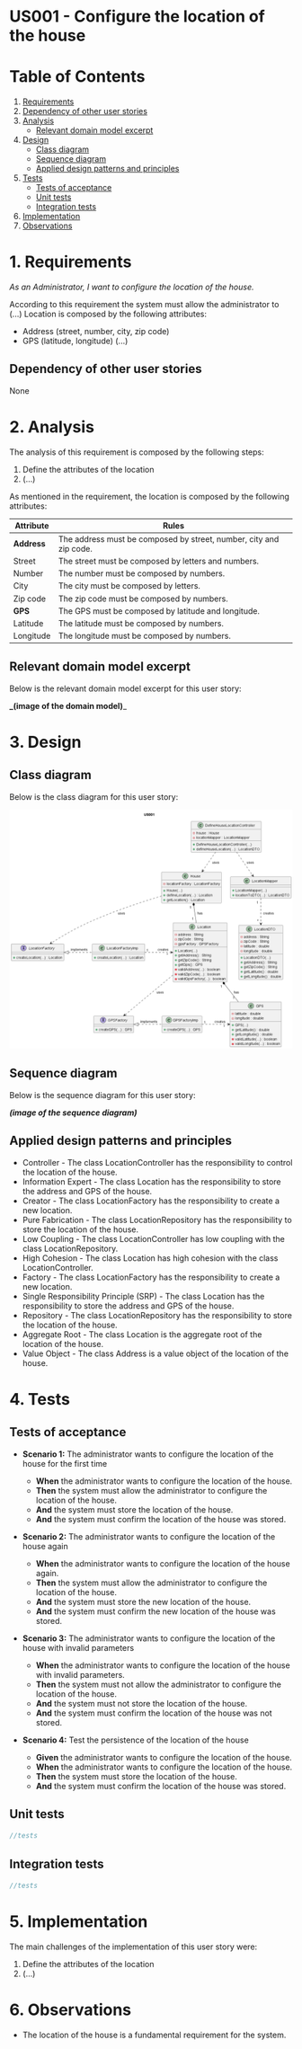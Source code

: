 # US001 - Configure the location of the house



# Table of Contents

1. [Requirements](#requirements)
2. [Dependency of other user stories](#dependency-of-other-user-stories)
3. [Analysis](#analysis)
    - [Relevant domain model excerpt](#relevant-domain-model-excerpt)
4. [Design](#design)
    - [Class diagram](#class-diagram)
    - [Sequence diagram](#sequence-diagram)
    - [Applied design patterns and principles](#applied-design-patterns-and-principles)
5. [Tests](#tests)
    - [Tests of acceptance](#tests-of-acceptance)
    - [Unit tests](#unit-tests)
    - [Integration tests](#integration-tests)
6. [Implementation](#implementation)
7. [Observations](#observations)


# 1. Requirements
_As an Administrator, I want to configure the location of the house._

According to this requirement the system must allow the administrator to (...)
Location is composed by the following attributes:
- Address (street, number, city, zip code)
- GPS (latitude, longitude)
(...)

## Dependency of other user stories
None

# 2. Analysis

The analysis of this requirement is composed by the following steps:

1. Define the attributes of the location
2. (...)

As mentioned in the requirement, the location is composed by the following attributes:

| Attribute | Rules |
|-----------|-------|
| **Address**   | The address must be composed by street, number, city and zip code. |
| Street    | The street must be composed by letters and numbers. |
| Number    | The number must be composed by numbers. |
| City      | The city must be composed by letters. |
| Zip code  | The zip code must be composed by numbers. |
| **GPS**       | The GPS must be composed by latitude and longitude. |
| Latitude  | The latitude must be composed by numbers. |
| Longitude | The longitude must be composed by numbers. |


## Relevant domain model excerpt

Below is the relevant domain model excerpt for this user story:

**_(image of the domain model)**_


# 3. Design

## Class diagram

Below is the class diagram for this user story:


![US001-US001.png](..%2Fclass%2Fuserstory%2FUS001%2FUS001-US001.png)


## Sequence diagram

Below is the sequence diagram for this user story:

**_(image of the sequence diagram)_**

## Applied design patterns and principles

* Controller - The class LocationController has the responsibility to control the location of the house.
* Information Expert - The class Location has the responsibility to store the address and GPS of the house.
* Creator - The class LocationFactory has the responsibility to create a new location.
* Pure Fabrication - The class LocationRepository has the responsibility to store the location of the house.
* Low Coupling - The class LocationController has low coupling with the class LocationRepository.
* High Cohesion - The class Location has high cohesion with the class LocationController.
* Factory - The class LocationFactory has the responsibility to create a new location.
* Single Responsibility Principle (SRP) - The class Location has the responsibility to store the address and GPS of the house.
* Repository - The class LocationRepository has the responsibility to store the location of the house.
* Aggregate Root - The class Location is the aggregate root of the location of the house.
* Value Object - The class Address is a value object of the location of the house.

# 4. Tests

## Tests of acceptance

- **Scenario 1:** The administrator wants to configure the location of the house for the first time
  - **When** the administrator wants to configure the location of the house.
  - **Then** the system must allow the administrator to configure the location of the house.
  - **And** the system must store the location of the house.
  - **And** the system must confirm the location of the house was stored.

- **Scenario 2:** The administrator wants to configure the location of the house again
  - **When** the administrator wants to configure the location of the house again.
  - **Then** the system must allow the administrator to configure the location of the house.
  - **And** the system must store the new location of the house.
  - **And** the system must confirm the new location of the house was stored.

- **Scenario 3:** The administrator wants to configure the location of the house with invalid parameters
  - **When** the administrator wants to configure the location of the house with invalid parameters.
  - **Then** the system must not allow the administrator to configure the location of the house.
  - **And** the system must not store the location of the house.
  - **And** the system must confirm the location of the house was not stored.

- **Scenario 4:** Test the persistence of the location of the house
  - **Given** the administrator wants to configure the location of the house.
  - **When** the administrator wants to configure the location of the house.
  - **Then** the system must store the location of the house.
  - **And** the system must confirm the location of the house was stored.



## Unit tests

```java
//tests
```

## Integration tests

```java
//tests
```

# 5. Implementation

The main challenges of the implementation of this user story were:
1. Define the attributes of the location
2. (...)

# 6. Observations

* The location of the house is a fundamental requirement for the system.